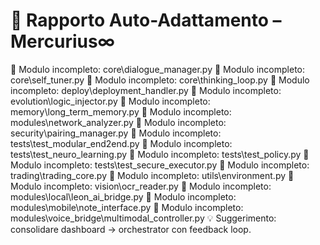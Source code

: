# 📘 Rapporto Auto-Adattamento – Mercurius∞

🔧 Modulo incompleto: core\dialogue_manager.py
🔧 Modulo incompleto: core\self_tuner.py
🔧 Modulo incompleto: core\thinking_loop.py
🔧 Modulo incompleto: deploy\deployment_handler.py
🔧 Modulo incompleto: evolution\logic_injector.py
🔧 Modulo incompleto: memory\long_term_memory.py
🔧 Modulo incompleto: modules\network_analyzer.py
🔧 Modulo incompleto: security\pairing_manager.py
🔧 Modulo incompleto: tests\test_modular_end2end.py
🔧 Modulo incompleto: tests\test_neuro_learning.py
🔧 Modulo incompleto: tests\test_policy.py
🔧 Modulo incompleto: tests\test_secure_executor.py
🔧 Modulo incompleto: trading\trading_core.py
🔧 Modulo incompleto: utils\environment.py
🔧 Modulo incompleto: vision\ocr_reader.py
🔧 Modulo incompleto: modules\local\leon_ai_bridge.py
🔧 Modulo incompleto: modules\mobile\note_interface.py
🔧 Modulo incompleto: modules\voice_bridge\multimodal_controller.py
💡 Suggerimento: consolidare dashboard → orchestrator con feedback loop.
